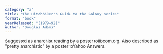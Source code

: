 ```yaml
---
category: "a"
title: "The Hitchhiker's Guide to the Galaxy series"
format: "book"
yearReleased: "(1979–92)"
author: "Douglas Adams"
---
```

Suggested as anarchist reading by a poster tolibcom.org. Also described as "pretty anarchistic" by a poster toYahoo Answers.